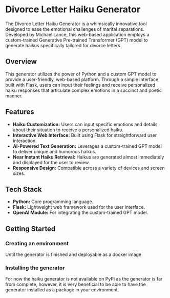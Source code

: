 # Divorce Letter Haiku Generator

The Divorce Letter Haiku Generator is a whimsically innovative tool designed to ease the emotional challenges of marital separations. Developed by Michael Lance, this web-based application employs a custom-trained Generative Pre-trained Transformer (GPT) model to generate haikus specifically tailored for divorce letters.

## Overview

This generator utilizes the power of Python and a custom GPT model to provide a user-friendly, web-based platform. Through a simple interface built with Flask, users can input their feelings and receive personalized haiku responses that articulate complex emotions in a succinct and poetic manner.

## Features

- **Haiku Customization:** Users can input specific emotions and details about their situation to receive a personalized haiku.
- **Interactive Web Interface:** Built using Flask for straightforward user interaction.
- **AI-Powered Text Generation:** Leverages a custom-trained GPT model to deliver unique and humorous haikus.
- **Near Instant Haiku Retrieval:** Haikus are generated almost immediately and displayed for the user to review.
- **Responsive Design:** Compatible across a variety of devices and screen sizes.

## Tech Stack

- **Python:** Core programming language.
- **Flask:** Lightweight web framework used for the user interface.
- **OpenAI Module:** For integrating the custom-trained GPT model.

## Getting Started

### Creating an environment
Until the generator is finished and deployable as a docker image 

### Installing the generator

For now the haiku generator is not available on
PyPi as the generator is far from complete, however, it is very beneficial to be able to have the generator installed as a package in your environment.